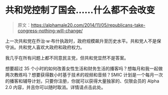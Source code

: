 # 共和党控制了国会……什么都不会改变

> 原文：<https://alphamale20.com/2014/11/05/republicans-take-congress-nothing-will-change/>

上一次共和党在乔治·w·布什执政时，政府规模飙升至历史水平。共和党人不是保守派。共和党人喜欢大政府和政府权力。

我几乎在所有问题上都不同意民主党，但共和党显然不是答案。

想要超过 35 个小时的如何改善女性生活和财务生活的播客吗？想每月和我一起做两次教练吗？想要获得数小时基于技术的视频和音频？SMIC 计划是一个每月一次的播客和辅导计划，只要你注册，你就可以获得大量独家的、仅限会员的 Alpha 2.0 内容，并且你可以随时取消。详情请点击此处。
